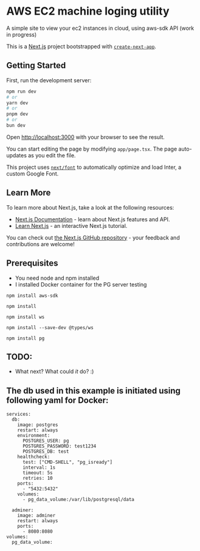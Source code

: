 # AWS EC2 machine loging utility

A simple site to view your ec2 instances in cloud, using aws-sdk API (work in progress)

This is a [Next.js](https://nextjs.org/) project bootstrapped with [`create-next-app`](https://github.com/vercel/next.js/tree/canary/packages/create-next-app).

## Getting Started

First, run the development server:

```bash
npm run dev
# or
yarn dev
# or
pnpm dev
# or
bun dev
```

Open [http://localhost:3000](http://localhost:3000) with your browser to see the result.

You can start editing the page by modifying `app/page.tsx`. The page auto-updates as you edit the file.

This project uses [`next/font`](https://nextjs.org/docs/basic-features/font-optimization) to automatically optimize and load Inter, a custom Google Font.

## Learn More

To learn more about Next.js, take a look at the following resources:

- [Next.js Documentation](https://nextjs.org/docs) - learn about Next.js features and API.
- [Learn Next.js](https://nextjs.org/learn) - an interactive Next.js tutorial.

You can check out [the Next.js GitHub repository](https://github.com/vercel/next.js/) - your feedback and contributions are welcome!

## Prerequisites

- You need node and npm installed
- I installed Docker container for the PG server testing

```
npm install aws-sdk
```
```
npm install
```
```
npm install ws
```
```
npm install --save-dev @types/ws
```
```
npm install pg
```

## TODO:
- What next? What could _it_ do? :)
## The db used in this example is initiated using following yaml for Docker:
```
services:
  db:
    image: postgres
    restart: always
    environment:
      POSTGRES_USER: pg
      POSTGRES_PASSWORD: test1234
      POSTGRES_DB: test
    healthcheck:
      test: ["CMD-SHELL", "pg_isready"]
      interval: 1s
      timeout: 5s
      retries: 10
    ports:
      - "5432:5432"
    volumes:
      - pg_data_volume:/var/lib/postgresql/data

  adminer:
    image: adminer
    restart: always
    ports:
      - 8080:8080
volumes:
  pg_data_volume:
```